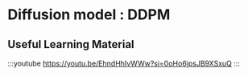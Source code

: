 # Diffusion model : DDPM

## Useful Learning Material

:::youtube
https://youtu.be/EhndHhIvWWw?si=0oHo6jpsJB9XSxuQ
:::